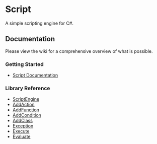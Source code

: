 # Script

A simple scripting engine for C#.

## Documentation

Please view the wiki for a comprehensive overview of what is possible.

### Getting Started

* [Script Documentation](https://github.com/Templarian/Script/wiki/Script-Documentation)

### Library Reference

* [ScriptEngine](https://github.com/Templarian/Script/wiki/ScriptEngine)
 * [AddAction](https://github.com/Templarian/Script/wiki/AddAction)
 * [AddFunction](https://github.com/Templarian/Script/wiki/AddFunction)
 * [AddCondition](https://github.com/Templarian/Script/wiki/AddCondition)
 * [AddClass](https://github.com/Templarian/Script/wiki/AddClass)
 * [Exception](https://github.com/Templarian/Script/wiki/Exception)
 * [Execute](https://github.com/Templarian/Script/wiki/Execute)
 * [Evaluate](https://github.com/Templarian/Script/wiki/Evaluate)
